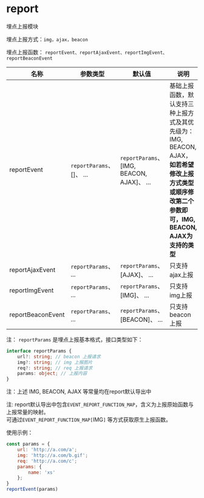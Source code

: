 # report

埋点上报模块

埋点上报方式：`img，ajax，beacon`

埋点上报函数： `reportEvent、reportAjaxEvent、reportImgEvent、reportBeaconEvent`

| 名称 | 参数类型 | 默认值 | 说明 |
| --- | --- | --- | --- |
| reportEvent | `reportParams`、[]、 ... | `reportParams`、[IMG, BEACON, AJAX]、 ... | 基础上报函数，默认支持三种上报方式及其优先级为：IMG, BEACON, AJAX，**如若希望修改上报方式类型或顺序修改第二个参数即可，IMG, BEACON, AJAX为支持的类型** |
| reportAjaxEvent | `reportParams`、 ...  | `reportParams`、[AJAX]、 ... | 只支持ajax上报 |
| reportImgEvent | `reportParams`、 ...  | `reportParams`、[IMG]、 ... | 只支持img上报 |
| reportBeaconEvent |  `reportParams`、 ... | `reportParams`、[BEACON]、 ... | 只支持beacon上报 |

注： `reportParams` 是埋点上报基本格式，接口类型如下：
```ts
interface reportParams {
    url?: string; // beacon 上报请求
    img?: string; // img 上报图片
    req?: string; // req 上报请求
    params: object; // 上报内容
}
```
注：上述 IMG, BEACON, AJAX 等常量均在report默认导出中  

注: report默认导出中包含`EVENT_REPORT_FUNCTION_MAP`，含义为上报原始函数与上报常量的映射。  
可通过`EVENT_REPORT_FUNCTION_MAP[`IMG`]` 等方式获取原生上报函数。

使用示例：
```js
const params = {
    url: 'http://a.com/a'; 
    img: 'http://a.com/b.gif'; 
    req: 'http://a.com/c'; 
    params: {
        name: 'xs'
    }; 
}
reportEvent(params)
```